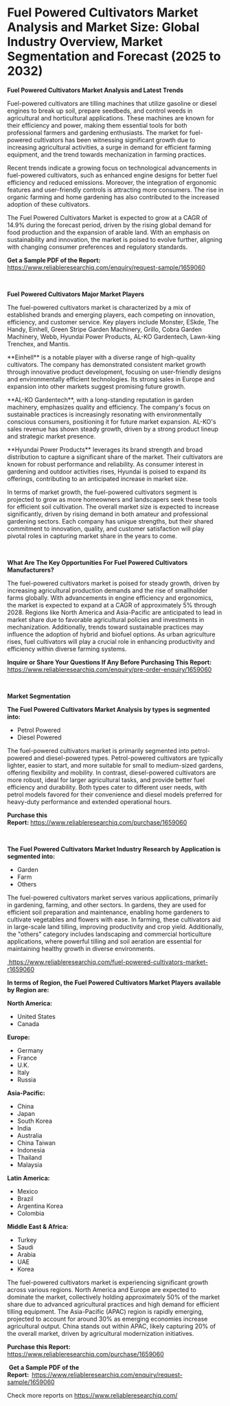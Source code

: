 <p><h1>Fuel Powered Cultivators Market Analysis and Market Size: Global Industry Overview, Market Segmentation and Forecast (2025 to 2032)</h1></p><p><strong>Fuel Powered Cultivators Market Analysis and Latest Trends</strong></p>
<p><p>Fuel-powered cultivators are tilling machines that utilize gasoline or diesel engines to break up soil, prepare seedbeds, and control weeds in agricultural and horticultural applications. These machines are known for their efficiency and power, making them essential tools for both professional farmers and gardening enthusiasts. The market for fuel-powered cultivators has been witnessing significant growth due to increasing agricultural activities, a surge in demand for efficient farming equipment, and the trend towards mechanization in farming practices.</p><p>Recent trends indicate a growing focus on technological advancements in fuel-powered cultivators, such as enhanced engine designs for better fuel efficiency and reduced emissions. Moreover, the integration of ergonomic features and user-friendly controls is attracting more consumers. The rise in organic farming and home gardening has also contributed to the increased adoption of these cultivators. </p><p>The Fuel Powered Cultivators Market is expected to grow at a CAGR of 14.9% during the forecast period, driven by the rising global demand for food production and the expansion of arable land. With an emphasis on sustainability and innovation, the market is poised to evolve further, aligning with changing consumer preferences and regulatory standards.</p></p>
<p><strong>Get a Sample PDF of the Report:&nbsp;</strong> <a href="https://www.reliableresearchiq.com/enquiry/request-sample/1659060?utm_campaign=3453&utm_medium=2&utm_source=Github&utm_content=ia&utm_term=23032025&utm_id=fuel-powered-cultivators">https://www.reliableresearchiq.com/enquiry/request-sample/1659060</a></p>
<p>&nbsp;</p>
<p><strong>Fuel Powered Cultivators Major Market Players</strong></p>
<p><p>The fuel-powered cultivators market is characterized by a mix of established brands and emerging players, each competing on innovation, efficiency, and customer service. Key players include Monster, ESkde, The Handy, Einhell, Green Stripe Garden Machinery, Grillo, Cobra Garden Machinery, Webb, Hyundai Power Products, AL-KO Gardentech, Lawn-king Trenchex, and Mantis.</p><p>**Einhell** is a notable player with a diverse range of high-quality cultivators. The company has demonstrated consistent market growth through innovative product development, focusing on user-friendly designs and environmentally efficient technologies. Its strong sales in Europe and expansion into other markets suggest promising future growth.</p><p>**AL-KO Gardentech**, with a long-standing reputation in garden machinery, emphasizes quality and efficiency. The company's focus on sustainable practices is increasingly resonating with environmentally conscious consumers, positioning it for future market expansion. AL-KO's sales revenue has shown steady growth, driven by a strong product lineup and strategic market presence.</p><p>**Hyundai Power Products** leverages its brand strength and broad distribution to capture a significant share of the market. Their cultivators are known for robust performance and reliability. As consumer interest in gardening and outdoor activities rises, Hyundai is poised to expand its offerings, contributing to an anticipated increase in market size.</p><p>In terms of market growth, the fuel-powered cultivators segment is projected to grow as more homeowners and landscapers seek these tools for efficient soil cultivation. The overall market size is expected to increase significantly, driven by rising demand in both amateur and professional gardening sectors. Each company has unique strengths, but their shared commitment to innovation, quality, and customer satisfaction will play pivotal roles in capturing market share in the years to come.</p></p>
<p>&nbsp;</p>
<p><strong>What Are The Key Opportunities For Fuel Powered Cultivators Manufacturers?</strong></p>
<p><p>The fuel-powered cultivators market is poised for steady growth, driven by increasing agricultural production demands and the rise of smallholder farms globally. With advancements in engine efficiency and ergonomics, the market is expected to expand at a CAGR of approximately 5% through 2028. Regions like North America and Asia-Pacific are anticipated to lead in market share due to favorable agricultural policies and investments in mechanization. Additionally, trends toward sustainable practices may influence the adoption of hybrid and biofuel options. As urban agriculture rises, fuel cultivators will play a crucial role in enhancing productivity and efficiency within diverse farming systems.</p></p>
<p><strong>Inquire or Share Your Questions If Any Before Purchasing This Report:</strong> <a href="https://www.reliableresearchiq.com/enquiry/pre-order-enquiry/1659060?utm_campaign=3453&utm_medium=2&utm_source=Github&utm_content=ia&utm_term=23032025&utm_id=fuel-powered-cultivators">https://www.reliableresearchiq.com/enquiry/pre-order-enquiry/1659060</a></p>
<p>&nbsp;</p>
<p><strong>Market Segmentation</strong></p>
<p><strong>The Fuel Powered Cultivators Market Analysis by types is segmented into:</strong></p>
<p><ul><li>Petrol Powered</li><li>Diesel Powered</li></ul></p>
<p><p>The fuel-powered cultivators market is primarily segmented into petrol-powered and diesel-powered types. Petrol-powered cultivators are typically lighter, easier to start, and more suitable for small to medium-sized gardens, offering flexibility and mobility. In contrast, diesel-powered cultivators are more robust, ideal for larger agricultural tasks, and provide better fuel efficiency and durability. Both types cater to different user needs, with petrol models favored for their convenience and diesel models preferred for heavy-duty performance and extended operational hours.</p></p>
<p><strong>Purchase this Report:&nbsp;</strong><a href="https://www.reliableresearchiq.com/purchase/1659060?utm_campaign=3453&utm_medium=2&utm_source=Github&utm_content=ia&utm_term=23032025&utm_id=fuel-powered-cultivators">https://www.reliableresearchiq.com/purchase/1659060</a></p>
<p>&nbsp;</p>
<p><strong>The Fuel Powered Cultivators Market Industry Research by Application is segmented into:</strong></p>
<p><ul><li>Garden</li><li>Farm</li><li>Others</li></ul></p>
<p><p>The fuel-powered cultivators market serves various applications, primarily in gardening, farming, and other sectors. In gardens, they are used for efficient soil preparation and maintenance, enabling home gardeners to cultivate vegetables and flowers with ease. In farming, these cultivators aid in large-scale land tilling, improving productivity and crop yield. Additionally, the "others" category includes landscaping and commercial horticulture applications, where powerful tilling and soil aeration are essential for maintaining healthy growth in diverse environments.</p></p>
<p><a href="https://www.reliableresearchiq.com/fuel-powered-cultivators-market-r1659060?utm_campaign=3453&utm_medium=2&utm_source=Github&utm_content=ia&utm_term=23032025&utm_id=fuel-powered-cultivators">&nbsp;https://www.reliableresearchiq.com/fuel-powered-cultivators-market-r1659060</a></p>
<p><strong>In terms of Region, the Fuel Powered Cultivators Market Players available by Region are:</strong></p>
<p>
    <p> <strong> North America: </strong>
        <ul>
            <li>United States</li>
            <li>Canada</li>
        </ul>
        </p> 
    <p> <strong> Europe: </strong>
        <ul>
            <li>Germany</li>
            <li>France</li>
            <li>U.K.</li>
            <li>Italy</li>
            <li>Russia</li>
        </ul>
        </p> 
    <p> <strong> Asia-Pacific: </strong>
        <ul>
            <li>China</li>
            <li>Japan</li>
            <li>South Korea</li>
            <li>India</li>
            <li>Australia</li>
            <li>China Taiwan</li>
            <li>Indonesia</li>
            <li>Thailand</li>
            <li>Malaysia</li>
        </ul>
        </p> 
    <p> <strong> Latin America: </strong>
        <ul>
            <li>Mexico</li>
            <li>Brazil</li>
            <li>Argentina Korea</li>
            <li>Colombia</li>
        </ul>
        </p> 
    <p> <strong> Middle East & Africa: </strong>
        <ul>
            <li>Turkey</li>
            <li>Saudi</li>
            <li>Arabia</li>
            <li>UAE</li>
            <li>Korea</li>
        </ul>
    </p>
    </p>
<p><p>The fuel-powered cultivators market is experiencing significant growth across various regions. North America and Europe are expected to dominate the market, collectively holding approximately 50% of the market share due to advanced agricultural practices and high demand for efficient tilling equipment. The Asia-Pacific (APAC) region is rapidly emerging, projected to account for around 30% as emerging economies increase agricultural output. China stands out within APAC, likely capturing 20% of the overall market, driven by agricultural modernization initiatives.</p></p>
<p><strong>Purchase this Report: </strong><a href="https://www.reliableresearchiq.com/purchase/1659060?utm_campaign=3453&utm_medium=2&utm_source=Github&utm_content=ia&utm_term=23032025&utm_id=fuel-powered-cultivators">https://www.reliableresearchiq.com/purchase/1659060</a></p>
<p>&nbsp;<strong>Get a Sample PDF of the Report:&nbsp;&nbsp;</strong><a href="https://www.reliableresearchiq.com/enquiry/request-sample/1659060?utm_campaign=3453&utm_medium=2&utm_source=Github&utm_content=ia&utm_term=23032025&utm_id=fuel-powered-cultivators">https://www.reliableresearchiq.com/enquiry/request-sample/1659060</a></p>
<p><strong></strong></p>
<p>Check more reports on <a href="https://www.reliableresearchiq.com/?utm_campaign=3453&utm_medium=2&utm_source=Github&utm_content=ia&utm_term=23032025&utm_id=fuel-powered-cultivators">https://www.reliableresearchiq.com/</a></p>